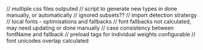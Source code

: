 // multiple css files outputed
// script to generate new types in done manually, or automatically
// ignored subsets??
// import detection stratergy
// local fonts - optimisations and fallbacks
// font fallbacks not calculated, may need updating or done manually
// case consistency between fontName and fallback
// preload tags for individual weights configurable
// font unicodes overlap calculated
